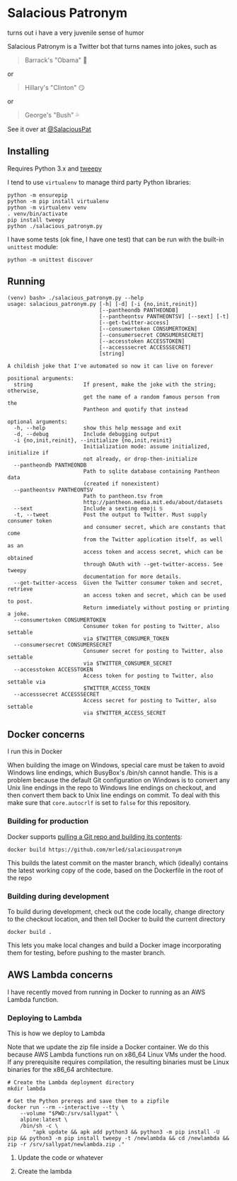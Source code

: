 # Salacious Patronym

turns out i have a very juvenile sense of humor

Salacious Patronym is a Twitter bot that turns names into jokes, such as

> Barrack's "Obama" 🍆

or

> Hillary's "Clinton" 😏

or

> George's "Bush" 💦

See it over at [@SalaciousPat](https://twitter.com/SalaciousPat)

## Installing

Requires Python 3.x and [tweepy](http://tweepy.readthedocs.io/en/v3.5.0/)

I tend to use `virtualenv` to manage third party Python libraries:

    python -m ensurepip
    python -m pip install virtualenv
    python -m virtualenv venv
    . venv/bin/activate
    pip install tweepy
    python ./salacious_patronym.py

I have some tests (ok fine, I have one test) that can be run with the built-in `unittest` module:

    python -m unittest discover

## Running

    (venv) bash> ./salacious_patronym.py --help
    usage: salacious_patronym.py [-h] [-d] [-i {no,init,reinit}]
                                 [--pantheondb PANTHEONDB]
                                 [--pantheontsv PANTHEONTSV] [--sext] [-t]
                                 [--get-twitter-access]
                                 [--consumertoken CONSUMERTOKEN]
                                 [--consumersecret CONSUMERSECRET]
                                 [--accesstoken ACCESSTOKEN]
                                 [--accesssecret ACCESSSECRET]
                                 [string]

    A childish joke that I've automated so now it can live on forever

    positional arguments:
      string                If present, make the joke with the string; otherwise,
                            get the name of a random famous person from the
                            Pantheon and quotify that instead

    optional arguments:
      -h, --help            show this help message and exit
      -d, --debug           Include debugging output
      -i {no,init,reinit}, --initialize {no,init,reinit}
                            Initialization mode: assume initialized, initialize if
                            not already, or drop-then-initialize
      --pantheondb PANTHEONDB
                            Path to sqlite database containing Pantheon data
                            (created if nonexistent)
      --pantheontsv PANTHEONTSV
                            Path to pantheon.tsv from
                            http://pantheon.media.mit.edu/about/datasets
      --sext                Include a sexting emoji ♋
      -t, --tweet           Post the output to Twitter. Must supply consumer token
                            and consumer secret, which are constants that come
                            from the Twitter application itself, as well as an
                            access token and access secret, which can be obtained
                            through OAuth with --get-twitter-access. See tweepy
                            documentation for more details.
      --get-twitter-access  Given the Twitter consumer token and secret, retrieve
                            an access token and secret, which can be used to post.
                            Return immediately without posting or printing a joke.
      --consumertoken CONSUMERTOKEN
                            Consumer token for posting to Twitter, also settable
                            via $TWITTER_CONSUMER_TOKEN
      --consumersecret CONSUMERSECRET
                            Consumer secret for posting to Twitter, also settable
                            via $TWITTER_CONSUMER_SECRET
      --accesstoken ACCESSTOKEN
                            Access token for posting to Twitter, also settable via
                            $TWITTER_ACCESS_TOKEN
      --accesssecret ACCESSSECRET
                            Access secret for posting to Twitter, also settable
                            via $TWITTER_ACCESS_SECRET

## Docker concerns

I run this in Docker

When building the image on Windows, special care must be taken to avoid Windows line endings, which BusyBox's /bin/sh cannot handle. This is a problem because the default Git configuration on Windows is to convert any Unix line endings in the repo to Windows line endings on checkout, and then convert them back to Unix line endings on commit. To deal with this make sure that `core.autocrlf` is set to `false` for this repository.

### Building for production

Docker supports [pulling a Git repo and building its contents](https://docs.docker.com/engine/reference/commandline/build/#git-repositories):

    docker build https://github.com/mrled/salaciouspatronym

This builds the latest commit on the master branch, which (ideally) contains the latest working copy of the code, based on the Dockerfile in the root of the repo

### Building during development

To build during development, check out the code locally, change directory to the checkout location, and then tell Docker to build the current directory

    docker build .

This lets you make local changes and build a Docker image incorporating them for testing, before pushing to the master branch.

## AWS Lambda concerns

I have recently moved from running in Docker to running as an AWS Lambda function.

### Deploying to Lambda

This is how we deploy to Lambda

Note that we update the zip file inside a Docker container.
We do this because AWS Lambda functions run on x86_64 Linux VMs under the hood.
If any prerequisite requires compilation,
the resulting binaries must be Linux binaries for the x86_64 architecture.

    # Create the Lambda deployment directory
    mkdir lambda

    # Get the Python prereqs and save them to a zipfile
    docker run --rm --interactive --tty \
        --volume "$PWD:/srv/sallypat" \
        alpine:latest \
        /bin/sh -c \
            "apk update && apk add python3 && python3 -m pip install -U pip && python3 -m pip install tweepy -t /newlambda && cd /newlambda && zip -r /srv/sallypat/newlambda.zip ."

1.  Update the code or whatever

2.  Create the lambda
